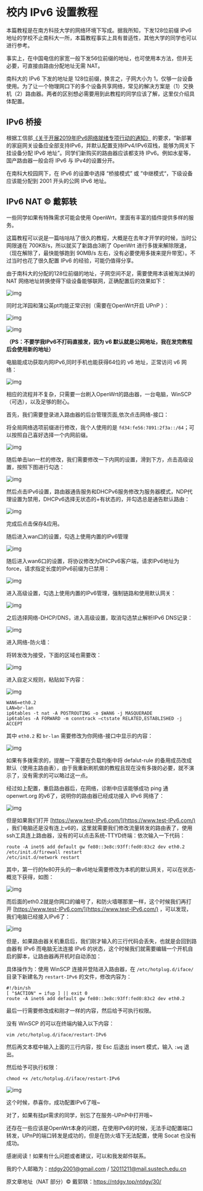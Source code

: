 
# 校内 IPv6 设置教程

本篇教程是在南方科技大学的网络环境下写成。据我所知，下发128位前缀 IPv6 地址的学校不止南科大一所，本篇教程事实上具有普适性，其他大学的同学也可以进行参考。

事实上，在中国电信的家宽一般下发56位前缀的地址，也可使用本方法，但并无必要，可直接由路由分配地址无需 NAT。

南科大的 IPv6 下发的地址是 128位前缀，换言之，子网大小为 1，仅够一台设备使用。为了让一个物理网口下的多个设备共享网络，常见的解决方案是（1）交换机（2）路由器。两者的区别想必需要用到此教程的同学应该了解，这里仅介绍具体配置。

## IPv6 桥接

根据工信部[《关于开展2019年IPv6网络就绪专项行动的通知》](https://www.miit.gov.cn/jgsj/txs/wjfb/art/2020/art_ed97eb9802da4f168acb823227663f1b.html) 的要求，“新部署的家庭网关设备应全部支持IPv6，并默认配置支持IPv4/IPv6双栈，能够为网关下挂设备分配 IPv6 地址”。同学们新购买的路由器应该都支持 IPv6。例如水星等，国产路由器一般会将 IPv6 与 IPv4的设置分开。

在南科大校园网下，在 IPv6 的设置中选择 “桥接模式” 或 ”中继模式“，下级设备应该能分配到 2001 开头的公网 IPv6 地址。

## IPv6 NAT ©️ 戴郭轶

一些同学如果有特殊需求可能会使用 OpenWrt，里面有丰富的插件提供多样的服务。

这篇教程可以说是一篇咕咕咕了很久的教程，大概是在去年才开学的时候，当时公网限速在 700KB/s，所以就买了新路由3刷了 OpenWrt 进行多拨来解除限速，（现在解除了，最快能够跑到 90MB/s 左右，没有必要使用多拨来提升带宽）。不过当时也花了很久配置 IPv6 的经验，可能仍值得分享。

由于南科大的分配的128位前缀的地址，子网空间不足，需要使用本该被淘汰掉的 NAT 网络地址转换使得下级设备能够联网，正确配置后的效果如下：

![img](./openwrt-pics/image.png)

同时北洋园和蒲公英pt均能正常识别（需要在OpenWrt开启 UPnP ）：

![img](./openwrt-pics/image-1.png)

![img](./openwrt-pics/image-2.png)

**（PS：不要学我IPv6不打码直接发，因为 v6 默认就是公网地址，我在发完教程后会使用新的地址）**

电脑能成功获取内网IPv6,同时手机也能获得64位的 v6 地址，正常访问 v6 网络：

![img](./openwrt-pics/image-3.png)

相应的流程并不复杂，只需要一台刷入OpenWrt的路由器，一台电脑，WinSCP（可选），以及足够的耐心。

首先，我们需要登录进入路由器的后台管理页面,依次点击网络-接口：

将全局网络选项前缀进行修改，我个人使用的是 `fd34:fe56:7891:2f3a::/64`；可以按照自己喜好选择一个内网前缀。

![img](./openwrt-pics/image-4-1024x143.png)

随后单击lan一栏的修改，我们需要修改一下内网的设置，滑到下方，点击高级设置，按照下图进行勾选：

![img](./openwrt-pics/image-5-1024x257.png)

然后点击IPv6设置，路由器通告服务和DHCPv6服务修改为服务器模式，NDP代理设置为禁用，DHCPv6选择无状态的+有状态的，并勾选总是通告默认路由：

![img](./openwrt-pics/image-6-1024x333.png)

完成后点击保存&应用。

随后进入wan口的设置，勾选上使用内置的IPv6管理

![img](./openwrt-pics/image-7.png)

随后进入wan6口的设置，将协议修改为DHCPv6客户端，请求IPv6地址为force，请求指定长度的IPv6前缀为已禁用：

![img](./openwrt-pics/image-8-1024x484.png)

进入高级设置，勾选上使用内置的IPv6管理，强制链路和使用默认网关：

![img](./openwrt-pics/image-9-1024x435.png)

之后选择网络-DHCP/DNS，进入高级设置，取消勾选禁止解析IPv6 DNS记录：

![img](./openwrt-pics/image-10-1024x161.png)

进入网络-防火墙：

将转发改为接受，下面的区域也需要改：

![img](./openwrt-pics/image-11-1024x983.png)

进入自定义规则，粘贴如下内容：

![img](./openwrt-pics/image-13-1024x530.png)

```
WAN6=eth0.2
LAN=br-lan
ip6tables -t nat -A POSTROUTING -o $WAN6 -j MASQUERADE
ip6tables -A FORWARD -m conntrack –ctstate RELATED,ESTABLISHED -j ACCEPT
```

其中 `eth0.2` 和 `br-lan` 需要修改为你网络-接口中显示的内容：

![img](./openwrt-pics/image-12.png)

如果有多拨需求的，提醒一下需要在负载均衡中将 defalut-rule 的备用成员改成默认（使用主路由表），由于我重新刷机做的教程且现在没有多拨的必要，就不演示了，没有需求的可以略过这一点。

经过如上配置，重启路由器后，在网络，诊断中应该能够成功 ping 通 openwrt.org 的v6了，说明你的路由器已经成功接入 IPv6 网络了：

![img](./openwrt-pics/image-14-1024x783.png)

但是如果我们打开 [https://www.test-IPv6.com/](https://www.test-IPv6.com/) ，我们电脑还是没有连上v6的，这里就需要我们修改流量转发的路由表了，使用ssh工具连上路由器，没有的可以点击系统-TTYD终端：依次输入一下代码：

```shell
route -A inet6 add default gw fe80::3e8c:93ff:fed0:83c2 dev eth0.2
/etc/init.d/firewall restart
/etc/init.d/network restart
```

其中，第一行的fe80开头的一串v6地址需要修改为本机的默认网关，可以在状态-概览下获得，如图：

![img](./openwrt-pics/image-15-1024x173.png)

而后面的eth0.2就是你网口的编号了，和防火墙哪那里一样，这个时候我们再打开 [https://www.test-IPv6.com/](https://www.test-IPv6.com/) ，可以发现，我们电脑已经接入IPv6了：

![img](./openwrt-pics/image-16-1024x538.png)

但是，如果路由器关机重启后，我们刚才输入的三行代码会丢失，也就是会回到路由器有 IPv6 而电脑无法连接 IPv6 的状态，这个时候我们就需要编辑一个开机自启的脚本，让路由器再开机时自动添加：

具体操作为：使用 WinSCP 连接并登陆进入路由器，在 `/etc/hotplug.d/iface/` 目录下新建名为 `restart-IPv6` 的文件，修改内容为：

```shell
#!/bin/sh
[ "$ACTION" = ifup ] || exit 0
route -A inet6 add default gw fe80::3e8c:93ff:fed0:83c2 dev eth0.2
```

最后一行需要修改成和刚才一样的内容，然后给予可执行权限。

没有 WinSCP 的可以在终端内输入以下内容：

```shell
vim /etc/hotplug.d/iface/restart-IPv6
```

然后再文本框中输入上面的三行内容，按 Esc 后退出 insert 模式，输入 `:wq` 退出。

然后给予可执行权限：

```shell
chmod +x /etc/hotplug.d/iface/restart-IPv6
```

![img](./openwrt-pics/image-18.png)

这个时候，恭喜你，成功配置IPv6了哦~

对了，如果有挂pt需求的同学，别忘了在服务-UPnP中打开哦~

还存在一些应该是OpenWrt本身的问题，在使用IPv6的时候，无法手动配置端口转发，UPnP的端口转发是成功的，但是在防火墙下无法配置，使用 Socat 也没有成功。

感谢阅读！如果有什么问题或者建议，可以和我发邮件联系。

我的个人邮箱为：ntdgy2001@gmail.com / 12011211@mail.sustech.edu.cn

原文章地址（NAT 部分）©️ 戴郭轶：https://ntdgy.top/ntdgy/30/